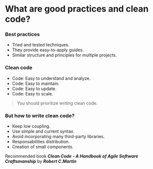 # What are good practices and clean code?

### Best practices

* Tried and tested techniques.
* They provide easy-to-apply guides.
* Similar structure and principles for multiple projects.

### Clean code

* Code: Easy to understand and analyze.
* Code: Easy to maintain.
* Code: Easy to update.
* Code: Easy to scale.

> You should prioritize writing clean code.

### But how to write clean code?

* Keep low coupling.
* Use simple and current syntax.
* Avoid incorporating many third-party libraries.
* Responsabilities distribution.
* Creation of small components.

Recommended book ***Clean Code - A Handbook of Agile Software Craftsmanship*** by ***Robert C.Martin***